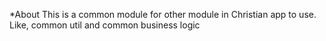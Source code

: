 *About
This is a common module for other module in Christian app to use. Like, common util and common business logic